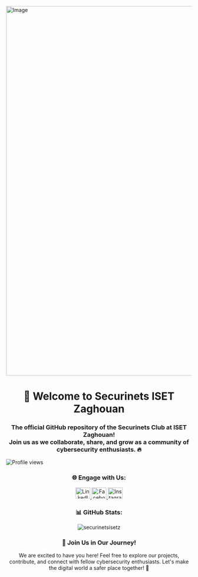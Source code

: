 <a href="https://imgur.com/VzIlOw9" target="_blank">
  <img src="https://i.imgur.com/VzIlOw9.jpg" alt="Image" style="display: inline-block; width: 1000px; height: auto;">
</a>

<h1 align="center">👋 Welcome to Securinets ISET Zaghouan</h1>
<h3 align="center">The official GitHub repository of the Securinets Club at ISET Zaghouan! <br> Join us as we collaborate, share, and grow as a community of cybersecurity enthusiasts. 🔥</h3>

<p align="left"> 
  <img src="https://komarev.com/ghpvc/?username=securinetsisetz&label=Profile%20views&color=0e75b6&style=flat" alt="Profile views" /> 
</p>

<h3 align="center">🌐 Engage with Us:</h3>
<p align="center">
  <a href="https://linkedin.com/in/securinetsisetz" target="_blank">
    <img src="https://raw.githubusercontent.com/rahuldkjain/github-profile-readme-generator/master/src/images/icons/Social/linked-in-alt.svg" alt="LinkedIn" height="30" width="40" />
  </a>
  <a href="https://fb.com/securinetsisetz" target="_blank">
    <img src="https://raw.githubusercontent.com/rahuldkjain/github-profile-readme-generator/master/src/images/icons/Social/facebook.svg" alt="Facebook" height="30" width="40" />
  </a>
  <a href="https://instagram.com/securinetsisetz" target="_blank">
    <img src="https://raw.githubusercontent.com/rahuldkjain/github-profile-readme-generator/master/src/images/icons/Social/instagram.svg" alt="Instagram" height="30" width="40" />
  </a>
</p>

<h3 align="center">📊 GitHub Stats:</h3>
<p align="center">
  <img src="https://github-readme-stats.vercel.app/api?username=securinetsisetz&show_icons=true&locale=en" alt="securinetsisetz" />
</p>

<h3 align="center">🚀 Join Us in Our Journey!</h3>
<p align="center">We are excited to have you here! Feel free to explore our projects, contribute, and connect with fellow cybersecurity enthusiasts. Let's make the digital world a safer place together! 💪</p>
